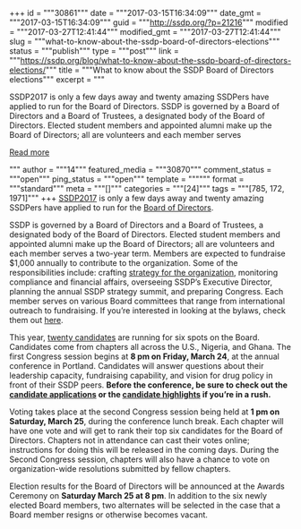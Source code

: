 +++
id = """30861"""
date = """2017-03-15T16:34:09"""
date_gmt = """2017-03-15T16:34:09"""
guid = """http://ssdp.org/?p=21216"""
modified = """2017-03-27T12:41:44"""
modified_gmt = """2017-03-27T12:41:44"""
slug = """what-to-know-about-the-ssdp-board-of-directors-elections"""
status = """publish"""
type = """post"""
link = """https://ssdp.org/blog/what-to-know-about-the-ssdp-board-of-directors-elections/"""
title = """What to know about the SSDP Board of Directors elections"""
excerpt = """<p>SSDP2017 is only a few days away and twenty amazing SSDPers have applied to run for the Board of Directors. SSDP is governed by a Board of Directors and a Board of Trustees, a designated body of the Board of Directors. Elected student members and appointed alumni make up the Board of Directors; all are volunteers and each member serves</p>
<div class="h10"></div>
<p><a class="more-link2 flat" href="https://ssdp.org/blog/what-to-know-about-the-ssdp-board-of-directors-elections/">Read more</a></p>
"""
author = """14"""
featured_media = """30870"""
comment_status = """open"""
ping_status = """open"""
template = """"""
format = """standard"""
meta = """[]"""
categories = """[24]"""
tags = """[785, 172, 1971]"""
+++
<a href="https://ssdp.org/events/ssdp2017/">SSDP2017</a> is only a few days away and twenty amazing SSDPers have applied to run for the <a href="/?page_id=24706">Board of Directors</a>.

SSDP is governed by a Board of Directors and a Board of Trustees, a designated body of the Board of Directors. Elected student members and appointed alumni make up the Board of Directors; all are volunteers and each member serves a two-year term. Members are expected to fundraise $1,000 annually to contribute to the organization. Some of the responsibilities include: crafting <a href="/?page_id=24864">strategy for the organization</a>, monitoring compliance and financial affairs, overseeing SSDP’s Executive Director, planning the annual SSDP strategy summit, and preparing Congress. Each member serves on various Board committees that range from international outreach to fundraising. If you’re interested in looking at the bylaws, check them out <a href="/?page_id=25239">here</a>.

This year, <a href="https://docs.google.com/document/d/1HYcm0FXVMEjUG45x9BqsB7tjf-FRGmjICfwveV_vWfw/edit#heading=h.4wkwxk6s87gj">twenty candidates</a> are running for six spots on the Board. Candidates come from chapters all across the U.S., Nigeria, and Ghana. The first Congress session begins at <strong>8 pm on Friday, March 24</strong>, at the annual conference in Portland. Candidates will answer questions about their leadership capacity, fundraising capability, and vision for drug policy in front of their SSDP peers. <strong>Before the conference, be sure to check out the <a href="https://docs.google.com/document/d/1HYcm0FXVMEjUG45x9BqsB7tjf-FRGmjICfwveV_vWfw/edit#heading=h.4wkwxk6s87gj">candidate applications</a> or the <a href="https://docs.google.com/presentation/d/1pog_EOXktxrg6iW6gjIcUO37AaQPoRFvTwFNFWhUMbo/edit#slide=id.g1ce5b4ea06_0_0">candidate highlights</a> if you’re in a rush.</strong>

Voting takes place at the second Congress session being held at <strong>1 pm on Saturday, March 25</strong>, during the conference lunch break. Each chapter will have one vote and will get to rank their top six candidates for the Board of Directors. Chapters not in attendance can cast their votes online; instructions for doing this will be released in the coming days. During the Second Congress session, chapters will also have a chance to vote on organization-wide resolutions submitted by fellow chapters.

Election results for the Board of Directors will be announced at the Awards Ceremony on <strong>Saturday March 25 at 8 pm</strong>. In addition to the six newly elected Board members, two alternates will be selected in the case that a Board member resigns or otherwise becomes vacant.
